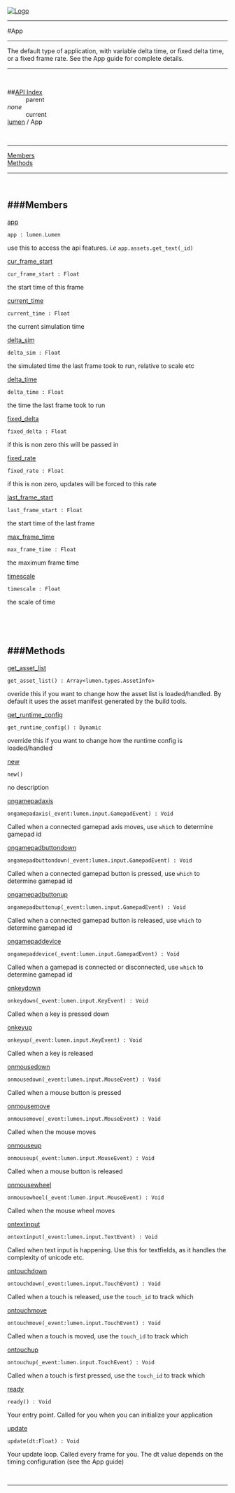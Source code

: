
[![Logo](../../images/logo.png)](../../index.html)

---

#App

--- 

The default type of application, with variable delta time, or fixed delta time, or a fixed frame rate. See the App guide for complete details.

---
<br/>

##[API Index](../../api/index.html#lumen)   
&emsp;&emsp;&emsp;parent    
_none_   
&emsp;&emsp;&emsp;current    
[lumen](./) / App

<br/>

---


[Members](#Members)   
[Methods](#Methods)   


---

&nbsp;   

<a class="lift" name="Members" ></a>
###Members   
---
<a class="lift" name="app" href="#app">app</a>



`app : lumen.Lumen`

<span class="small_desc_flat"> use this to access the api features. *i.e* `app.assets.get_text(_id)` </span>   

<a class="lift" name="cur_frame_start" href="#cur_frame_start">cur_frame_start</a>



`cur_frame_start : Float`

<span class="small_desc_flat"> the start time of this frame </span>   

<a class="lift" name="current_time" href="#current_time">current_time</a>



`current_time : Float`

<span class="small_desc_flat"> the current simulation time </span>   

<a class="lift" name="delta_sim" href="#delta_sim">delta_sim</a>



`delta_sim : Float`

<span class="small_desc_flat"> the simulated time the last frame took to run, relative to scale etc </span>   

<a class="lift" name="delta_time" href="#delta_time">delta_time</a>



`delta_time : Float`

<span class="small_desc_flat"> the time the last frame took to run </span>   

<a class="lift" name="fixed_delta" href="#fixed_delta">fixed_delta</a>



`fixed_delta : Float`

<span class="small_desc_flat"> if this is non zero this will be passed in </span>   

<a class="lift" name="fixed_rate" href="#fixed_rate">fixed_rate</a>



`fixed_rate : Float`

<span class="small_desc_flat"> if this is non zero, updates will be forced to this rate </span>   

<a class="lift" name="last_frame_start" href="#last_frame_start">last_frame_start</a>



`last_frame_start : Float`

<span class="small_desc_flat"> the start time of the last frame </span>   

<a class="lift" name="max_frame_time" href="#max_frame_time">max_frame_time</a>



`max_frame_time : Float`

<span class="small_desc_flat"> the maximum frame time </span>   

<a class="lift" name="timescale" href="#timescale">timescale</a>



`timescale : Float`

<span class="small_desc_flat"> the scale of time </span>   

&nbsp;   

&nbsp;   

<a class="lift" name="Methods" ></a>
###Methods   
---
<a class="lift" name="get_asset_list" href="#get_asset_list">get_asset_list</a>



`get_asset_list() : Array<lumen.types.AssetInfo>`

<span class="small_desc_flat"> overide this if you want to change how the asset list is loaded/handled. By default it uses the asset manifest generated by the build tools. </span>   

<a class="lift" name="get_runtime_config" href="#get_runtime_config">get_runtime_config</a>



`get_runtime_config() : Dynamic`

<span class="small_desc_flat"> override this if you want to change how the runtime config is loaded/handled </span>   

<a class="lift" name="new" href="#new">new</a>



`new() `

<span class="small_desc_flat"> no description </span>   

<a class="lift" name="ongamepadaxis" href="#ongamepadaxis">ongamepadaxis</a>



`ongamepadaxis(_event:lumen.input.GamepadEvent) : Void`

<span class="small_desc_flat"> Called when a connected gamepad axis moves, use `which` to determine gamepad id </span>   

<a class="lift" name="ongamepadbuttondown" href="#ongamepadbuttondown">ongamepadbuttondown</a>



`ongamepadbuttondown(_event:lumen.input.GamepadEvent) : Void`

<span class="small_desc_flat"> Called when a connected gamepad button is pressed, use `which` to determine gamepad id </span>   

<a class="lift" name="ongamepadbuttonup" href="#ongamepadbuttonup">ongamepadbuttonup</a>



`ongamepadbuttonup(_event:lumen.input.GamepadEvent) : Void`

<span class="small_desc_flat"> Called when a connected gamepad button is released, use `which` to determine gamepad id </span>   

<a class="lift" name="ongamepaddevice" href="#ongamepaddevice">ongamepaddevice</a>



`ongamepaddevice(_event:lumen.input.GamepadEvent) : Void`

<span class="small_desc_flat"> Called when a gamepad is connected or disconnected, use `which` to determine gamepad id </span>   

<a class="lift" name="onkeydown" href="#onkeydown">onkeydown</a>



`onkeydown(_event:lumen.input.KeyEvent) : Void`

<span class="small_desc_flat"> Called when a key is pressed down </span>   

<a class="lift" name="onkeyup" href="#onkeyup">onkeyup</a>



`onkeyup(_event:lumen.input.KeyEvent) : Void`

<span class="small_desc_flat"> Called when a key is released </span>   

<a class="lift" name="onmousedown" href="#onmousedown">onmousedown</a>



`onmousedown(_event:lumen.input.MouseEvent) : Void`

<span class="small_desc_flat"> Called when a mouse button is pressed </span>   

<a class="lift" name="onmousemove" href="#onmousemove">onmousemove</a>



`onmousemove(_event:lumen.input.MouseEvent) : Void`

<span class="small_desc_flat"> Called when the mouse moves </span>   

<a class="lift" name="onmouseup" href="#onmouseup">onmouseup</a>



`onmouseup(_event:lumen.input.MouseEvent) : Void`

<span class="small_desc_flat"> Called when a mouse button is released </span>   

<a class="lift" name="onmousewheel" href="#onmousewheel">onmousewheel</a>



`onmousewheel(_event:lumen.input.MouseEvent) : Void`

<span class="small_desc_flat"> Called when the mouse wheel moves </span>   

<a class="lift" name="ontextinput" href="#ontextinput">ontextinput</a>



`ontextinput(_event:lumen.input.TextEvent) : Void`

<span class="small_desc_flat"> Called when text input is happening. Use this for textfields, as it handles the complexity of unicode etc. </span>   

<a class="lift" name="ontouchdown" href="#ontouchdown">ontouchdown</a>



`ontouchdown(_event:lumen.input.TouchEvent) : Void`

<span class="small_desc_flat"> Called when a touch is released, use the `touch_id` to track which </span>   

<a class="lift" name="ontouchmove" href="#ontouchmove">ontouchmove</a>



`ontouchmove(_event:lumen.input.TouchEvent) : Void`

<span class="small_desc_flat"> Called when a touch is moved, use the `touch_id` to track which </span>   

<a class="lift" name="ontouchup" href="#ontouchup">ontouchup</a>



`ontouchup(_event:lumen.input.TouchEvent) : Void`

<span class="small_desc_flat"> Called when a touch is first pressed, use the `touch_id` to track which </span>   

<a class="lift" name="ready" href="#ready">ready</a>



`ready() : Void`

<span class="small_desc_flat"> Your entry point. Called for you when you can initialize your application </span>   

<a class="lift" name="update" href="#update">update</a>



`update(dt:Float) : Void`

<span class="small_desc_flat"> Your update loop. Called every frame for you. The dt value depends on the timing configuration (see the App guide) </span>   



&nbsp;
&nbsp;
&nbsp;

---  


&nbsp;   
&nbsp;   